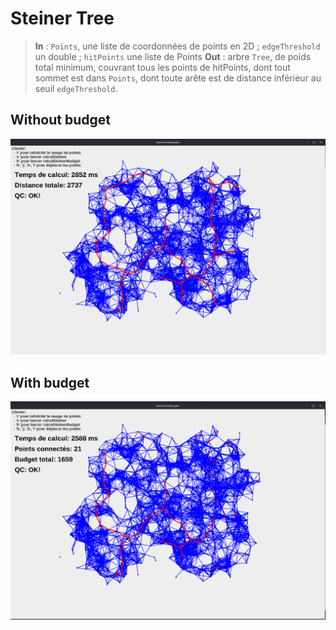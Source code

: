 # Steiner Tree

> **In** : `Points`, une liste de coordonnées de points en 2D ; `edgeThreshold` un double ; `hitPoints` une liste de Points
**Out** : arbre `Tree`, de poids total minimum, couvrant tous les points de hitPoints, dont tout sommet est dans `Points`, dont toute arête est de distance inférieur au seuil `edgeThreshold`.

## Without budget
![image](./steiner-sans-budget.png)

## With budget
![image](./steiner-avec-budget.png)

